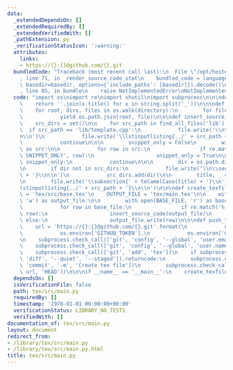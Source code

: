 ```yaml
---
data:
  _extendedDependsOn: []
  _extendedRequiredBy: []
  _extendedVerifiedWith: []
  _pathExtension: py
  _verificationStatusIcon: ':warning:'
  attributes:
    links:
    - https://{}:{}@github.com/{}.git
  bundledCode: "Traceback (most recent call last):\n  File \"/opt/hostedtoolcache/Python/3.8.6/x64/lib/python3.8/site-packages/onlinejudge_verify/documentation/build.py\"\
    , line 71, in _render_source_code_stat\n    bundled_code = language.bundle(stat.path,\
    \ basedir=basedir, options={'include_paths': [basedir]}).decode()\n  File \"/opt/hostedtoolcache/Python/3.8.6/x64/lib/python3.8/site-packages/onlinejudge_verify/languages/python.py\"\
    , line 85, in bundle\n    raise NotImplementedError\nNotImplementedError\n"
  code: "import os\nimport re\nimport shutil\nimport subprocess\n\n\ndef toCamelCase(string):\n\
    \    return ''.join(x.title() for x in string.split('_'))\n\n\ndef find_all_files(directory):\n\
    \    for root, dirs, files in os.walk(directory):\n        for file in files:\n\
    \            yield os.path.join(root, file)\n\n\ndef insert_source_code(file):\n\
    \    src_dirs = set()\n\n    for src_path in find_all_files('lib'):\n\n      \
    \  if src_path == 'lib/template.cpp':\n            file.write('\\n\\section{Template}\\\
    n\\n')\n            file.write('\\lstinputlisting{../' + src_path + '}\\n\\n')\n\
    \            continue\n\n\n        snippet_only = False\n        with open(src_path,'r')\
    \ as src:\n\n            for row in src:\n                if re.match('#define\
    \ SNIPPET_ONLY', row):\n                    snippet_only = True\n\n        if\
    \ snippet_only:\n            continue\n\n\n        dir = os.path.dirname(src_path)[len('lib/'):]\n\
    \n        if dir not in src_dirs:\n            file.write('\\n\\section{' + toCamelCase(dir)\
    \ + '}\\n\\n')\n            src_dirs.add(dir)\n\n        title, _ = os.path.splitext(os.path.basename(src_path))\n\
    \n        file.write('\\subsection{' + toCamelCase(title) + '}\\n')\n        file.write('\\\
    lstinputlisting{../' + src_path + '}\\n\\n')\n\n\ndef create_texfile():\n    BASE_FILE\
    \ = 'tex/src/base.tex'\n    OUTPUT_FILE = 'tex/main.tex'\n\n    with open(OUTPUT_FILE,\
    \ 'w') as output_file:\n\n        with open(BASE_FILE, 'r') as base_file:\n\n\
    \            for row in base_file:\n                if re.match('% insert here',\
    \ row):\n                    insert_source_code(output_file)\n               \
    \ else:\n                    output_file.write(row)\n\n\ndef push_to_master():\n\
    \    url = 'https://{}:{}@github.com/{}.git'.format(\n            os.environ['GITHUB_ACTOR'],\n\
    \            os.environ['GITHUB_TOKEN'],\n            os.environ['GITHUB_REPOSITORY'])\n\
    \n    subprocess.check_call(['git', 'config', '--global', 'user.email', 'noreply@github.com'])\n\
    \    subprocess.check_call(['git', 'config', '--global', 'user.name', 'GitHub'])\n\
    \    subprocess.check_call(['git', 'add', 'tex'])\n    if subprocess.run(['git',\
    \ 'diff', '--quiet', '--staged']).returncode:\n        subprocess.check_call(['git',\
    \ 'commit', '-m', 'Create tex file'])\n        subprocess.check_call(['git', 'push',\
    \ url, 'HEAD'])\n\n\nif __name__ == '__main__':\n    create_texfile()\n    push_to_master()\n"
  dependsOn: []
  isVerificationFile: false
  path: tex/src/main.py
  requiredBy: []
  timestamp: '1970-01-01 00:00:00+00:00'
  verificationStatus: LIBRARY_NO_TESTS
  verifiedWith: []
documentation_of: tex/src/main.py
layout: document
redirect_from:
- /library/tex/src/main.py
- /library/tex/src/main.py.html
title: tex/src/main.py
---
```

